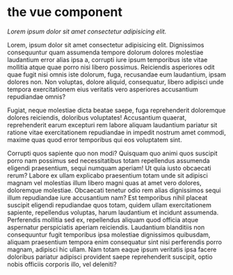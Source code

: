 # the vue component

*Lorem ipsum dolor sit amet consectetur adipisicing elit.*


Lorem, ipsum dolor sit amet consectetur adipisicing elit. Dignissimos consequuntur quam assumenda tempore 
dolorum dolores molestiae laudantium error alias ipsa a, corrupti iure ipsum temporibus iste vitae mollitia 
atque quae porro nisi libero possimus. Reiciendis asperiores odit quae fugit nisi omnis iste dolorum, fuga, 
recusandae eum laudantium, ipsam dolores non. Non voluptas, dolore aliquid, consequatur, libero adipisci unde 
tempora exercitationem eius veritatis vero asperiores accusantium repudiandae omnis? 

Fugiat, neque molestiae dicta beatae saepe, fuga reprehenderit doloremque dolores reiciendis, doloribus 
voluptates! Accusantium quaerat, reprehenderit earum excepturi rem labore aliquam laudantium pariatur sit 
ratione vitae exercitationem repudiandae in impedit nostrum amet commodi, maxime quas quod error temporibus 
qui eos voluptatem sint. 

Corrupti quos sapiente quo non modi? Quisquam quo animi quos suscipit porro nam possimus sed necessitatibus 
totam repellendus assumenda eligendi praesentium, sequi numquam aperiam! Ut quia iusto obcaecati rerum? Labore 
ex ullam explicabo praesentium totam unde sit adipisci magnam vel molestias illum libero magni quas at amet vero 
dolores, doloremque molestiae. Obcaecati tenetur odio rem alias dignissimos sequi illum repudiandae iure accusantium 
nam? Est temporibus nihil placeat suscipit eligendi repudiandae quos totam, quidem ullam exercitationem sapiente,
repellendus voluptas, harum laudantium et incidunt assumenda. Perferendis mollitia sed ex, repellendus aliquam quod 
officia atque aspernatur perspiciatis aperiam reiciendis. Laudantium blanditiis non consequuntur fugit temporibus ipsa
molestiae dignissimos quibusdam, aliquam praesentium tempora enim consequatur sint nisi perferendis porro magnam,
adipisci hic ullam. Nam totam eaque ipsum veritatis ipsa facere doloribus pariatur adipisci provident saepe 
reprehenderit suscipit, optio nobis officiis corporis illo, vel deleniti? 